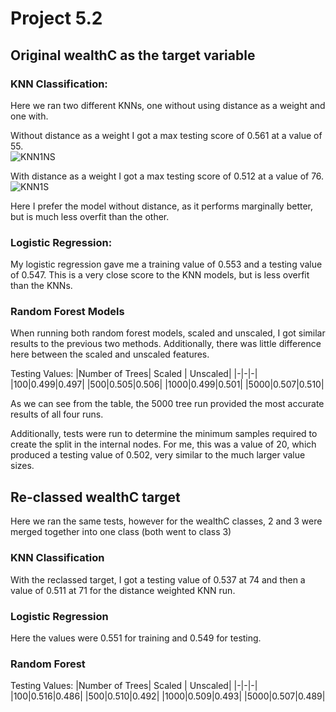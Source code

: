 # Project 5.2

## Original wealthC as the target variable

### KNN Classification:

Here we ran two different KNNs, one without using distance as a weight and one with.  

Without distance as a weight I got a max testing score of 0.561 at a value of 55.  
![KNN1NS](https://user-images.githubusercontent.com/70855947/116032893-749bb500-a62e-11eb-8ffa-b591cf928459.png)  


With distance as a weight I got a max testing score of 0.512 at a value of 76.
![KNN1S](https://user-images.githubusercontent.com/70855947/116032930-83826780-a62e-11eb-8347-b8d2b4ccabca.png)


Here I prefer the model without distance, as it performs marginally better, but is much less overfit than the other.

### Logistic Regression:

My logistic regression gave me a training value of 0.553 and a testing value of 0.547. This is a very close score to the KNN models, but is less overfit than the KNNs. 

### Random Forest Models

When running both random forest models, scaled and unscaled, I got similar results to the previous two methods. Additionally, there was little difference here between
the scaled and unscaled features. 

Testing Values:
|Number of Trees| Scaled | Unscaled|
|-|-|-|
|100|0.499|0.497|
|500|0.505|0.506|
|1000|0.499|0.501|
|5000|0.507|0.510| 



As we can see from the table, the 5000 tree run provided the most accurate results of all four runs.  

Additionally, tests were run to determine the minimum samples required to create the split in the internal nodes. For me, this was a value of 20, which produced a 
testing value of 0.502, very similar to the much larger value sizes.

## Re-classed wealthC target

Here we ran the same tests, however for the wealthC classes, 2 and 3 were merged together into one class (both went to class 3)

### KNN Classification

With the reclassed target, I got a testing value of 0.537 at 74 and then a value of 0.511 at 71 for the distance weighted KNN run.

### Logistic Regression

Here the values were 0.551 for training and 0.549 for testing.

### Random Forest

Testing Values:
|Number of Trees| Scaled | Unscaled|
|-|-|-|
|100|0.516|0.486|
|500|0.510|0.492|
|1000|0.509|0.493|
|5000|0.507|0.489| 


